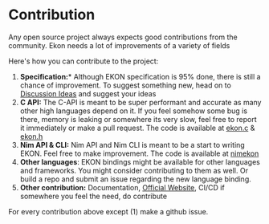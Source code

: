 # Contribution

Any open source project always expects good contributions from the community.
Ekon needs a lot of improvements of a variety of fields

Here's how you can contribute to the project:

1. **Specification:*** Although EKON specification is 95% done, there is still a
                        chance of improvement.
                        To suggest something new, head on to
                        [Discussion Ideas](https://github.com/ekon-org/ekon/discussions/categories/ideas) 
                        and suggest your ideas
2. **C API:** The C-API is meant to be super performant and accurate as many other high
                languages depend on it. If you feel somehow some bug is there,
                memory is leaking or somewhere its very slow, feel free to report
                it immediately or make a pull request. The code is available at
                [ekon.c](../ekon.c) & [ekon.h](../ekon.h)
3. **Nim API & CLI:** Nim API and Nim CLI is meant to be a start to writing EKON.
                    Feel free to make improvement. The code is available at
                    [nimekon](../src/utils/nimekon)
4. **Other languages**: EKON bindings might be available for other languages
                        and frameworks. You might consider contributing to them
                        as well. Or build a repo and submit an issue regarding 
                        the new language binding.
5. **Other contribution:** Documentation, [Official Website](#official-website),
                            CI/CD if somewhere you feel the need, do contribute

For every contribution above except (1) make a github issue.
